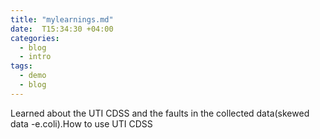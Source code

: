 ```yaml
---
title: "mylearnings.md"
date:  T15:34:30 +04:00
categories:
  - blog
  - intro
tags:
  - demo
  - blog
---
```

Learned about the UTI CDSS and the faults in the collected data(skewed data -e.coli).How to use UTI CDSS
